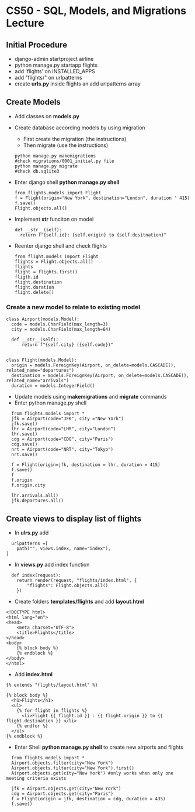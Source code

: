 # CS50 - SQL, Models, and Migrations Lecture

## Initial Procedure
* django-admin startproject airline
* python manage.py startapp flights
* add 'flights' on INSTALLED_APPS
* add "flights/" on urlpatterns
* create **urls.py** inside flights an add urlpatterns array

## Create Models
* Add classes on **models.py**
* Create database according models by using migration
  * First create the migration (the instructions)
  * Then migrate (use the instructions)
  ```
  python manage.py makemigrations
  #check migrations/0001_initial.py file
  python manage.py migrate
  #check db.sqlite3
  ```
* Enter django shell **python manage.py shell** 
  ```
  from flights.models import Flight
  f = Flight(origin="New York", destination="London", duration ' 415)
  f.save()
  Flight.objects.all()
  ```
  
* Implement __str__ funciton on model
  ```
  def __str__(self):
    return f"{self.id}: {self.origin} to {self.desitnation}"
  ```
  
* Reenter django shell and check flights
  ```
  from flight.models import Flight
  flights = Flight.objects.all()
  flights
  flight = flights.first()
  fligth.id
  flight.destination
  flight.duration
  flight.delete()
  
  ```
  
### Create a new model to relate to existing model
  ```
  class Airport(models.Model):
    code = models.CharField(max_length=3)
    city = models.CharField(max_length=64)

    def __str__(self):
        return f"{self.city} ({self.code})"


class Flight(models.Model):
    origin = models.ForeignKey(Airport, on_delete=models.CASCADE(), related_name="departures")
    destination = models.ForeignKey(Airport, on_delete=models.CASCADE(), related_name="arrivals")
    duration = models.IntegerField()
  ```
* Update models using **makemigrations** and **migrate** commands
* Enter python manage.py shell
```
  from flights.models import *
  jfk = Airport(code="JFK", city ="New York")
  jfk.save()
  lhr = Airport(code="LHR", city="London")
  lhr.save()
  cdg = Airport(code="CDG", city="Paris")
  cdg.save()
  nrt = Airport(code="NRT", city="Tokyo")
  nrt.save()
  
  f = Flight(origin=jfk, destination = lhr, duration = 415)
  f.save()
  f
  f.origin
  f.origin.city
  
  lhr.arrivals.all()
  jfk.departures.all()
```

## Create views to display list of flights
* In **ulrs.py** add
```
  urlpatterns =[
    path("", views.index, name="index"),
]
```
* In **views.py** add index function 
```
  def index(request):
    return render(request, "flights/index.html", {
        "flights": Flight.objects.all()
    })
```
* Create folders **templates/flights** and add **layout.html**
```
<!DOCTYPE html>
<html lang="en">
<head>
    <meta charset="UTF-8">
    <title>Flights</title>
</head>
<body>
    {% block body %}
    {% endblock %}
</body>
</html>
```
* Add **index.html**
```
{% extends "flights/layout.html" %}

{% block body %}
  <h1>Flights</h1>
  <ul>
    {% for flight in flights %}
      <li>Flight {{ flight.id }} : {{ flight.origin }} to {{ flight.destination }} </li>
    {% endfor %}
  </ul>
{% endblock %}
```

* Enter Shell **python manage.py shell** to create new airports and flights
```
  from flights.models import *
  Airport.objects.filter(city="New York")
  Airport.objects.filter(city="New York").first()
  Airport.objects.get(city="New York") #only works when only one meeting criteria exists 
  
  jfk = Airport.objects.get(city="New York")
  cdg = Airport.objects.get(city="Paris")
  f = Flight(origin = jfk, destination = cdg, duration = 435)
  f.save() 
```
